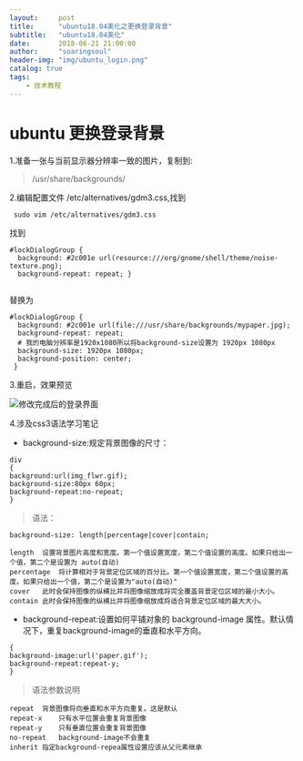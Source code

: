 ```yaml
---
layout:     post
title:      "ubuntu18.04美化之更换登录背景"
subtitle:   "ubuntu18.04美化"
date:       2018-06-21 21:00:00
author:     "soaringsoul"
header-img: "img/ubuntu_login.png"
catalog: true
tags:
    - 技术教程
---
```

# ubuntu 更换登录背景
1.准备一张与当前显示器分辨率一致的图片，复制到:
 > /usr/share/backgrounds/
 
 2.编辑配置文件 /etc/alternatives/gdm3.css,找到
 
```
 sudo vim /etc/alternatives/gdm3.css
```
找到

```
#lockDialogGroup {                                                               
  background: #2c001e url(resource:///org/gnome/shell/theme/noise-texture.png); 
  background-repeat: repeat; }
  
```

替换为

```
#lockDialogGroup {
  background: #2c001e url(file:///usr/share/backgrounds/mypaper.jpg);
  background-repeat: repeat;
  # 我的电脑分辨率是1920x1080所以将background-size设置为 1920px 1080px
  background-size: 1920px 1080px; 
  background-position: center;
 }

```

3.重启，效果预览

![修改完成后的登录界面](/img/ubuntu_login_done.jpg  "修改完成后的登录界面")

4.涉及css3语法学习笔记

* background-size:规定背景图像的尺寸：
```
div
{
background:url(img_flwr.gif);
background-size:80px 60px;
background-repeat:no-repeat;
}
```
>语法：
```
background-size: length|percentage|cover|contain;
```
```
length	设置背景图片高度和宽度。第一个值设置宽度，第二个值设置的高度。如果只给出一个值，第二个是设置为 auto(自动)
percentage	将计算相对于背景定位区域的百分比。第一个值设置宽度，第二个值设置的高度。如果只给出一个值，第二个是设置为"auto(自动)"
cover	此时会保持图像的纵横比并将图像缩放成将完全覆盖背景定位区域的最小大小。
contain	此时会保持图像的纵横比并将图像缩放成将适合背景定位区域的最大大小。
```
* background-repeat:设置如何平铺对象的 background-image 属性。默认情况下，重复background-image的垂直和水平方向。
```
{
background-image:url('paper.gif');
background-repeat:repeat-y;
}
```
>语法参数说明
```
repeat	背景图像将向垂直和水平方向重复。这是默认
repeat-x	只有水平位置会重复背景图像
repeat-y	只有垂直位置会重复背景图像
no-repeat	background-image不会重复
inherit	指定background-repea属性设置应该从父元素继承
```


